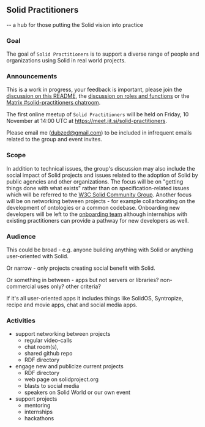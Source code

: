 ## Solid Practitioners

-- a hub for those putting the Solid vision into practice

### Goal

The goal of `Solid Practitioners` is to support a diverse range of people and organizations using Solid in real world projects. 

### Announcements

This is a work in progress, your feedback is important, please join the [discussion on this README](https://github.com/solid-contrib/practitioners/discussions/1), the [discussion on roles and functions](https://github.com/solid-contrib/practitioners/discussions/2) or the [Matrix #solid-practitioners chatroom](https://matrix.to/#/#solid-practitioners:matrix.org).

The first online meetup of `Solid Practitioners` will be held on Friday, 10 November at 14:00 UTC at https://meet.jit.si/solid-practitioners.

Please email me (dubzed@gmail.com) to be included in infrequent emails related to the group and event invites.

### Scope

In addition to technical issues, the group's discussion may also include the social impact of Solid projects and issues related to the adoption of Solid by public agencies and other organizations.  The focus will be on "getting things done with what exists" rather than on specification-related issues which will be referred to the [W3C Solid Community Group](https://www.w3.org/community/solid/). Another focus will be on networking between projects - for example collarborating on the development of ontologies or a common codebase.  Onboarding new developers will be left to the [onboarding team](https://github.com/solid-contrib/getting-started) although internships with existing practitioners can provide a pathway for new developers as well.

### Audience

This could be broad - e.g. anyone building anything with Solid or anything user-oriented with Solid.

Or narrow - only projects creating social benefit with Solid.

Or something in between - apps but not servers or libraries? non-commercial uses only? other criteria?

If it's all user-oriented apps it includes things like SolidOS, Syntropize, recipe and movie apps, chat and social media apps. 

### Activities

* support networking between projects
    * regular video-calls
    * chat room(s),  
    * shared github repo
    * RDF directory
* engage new and publicize current projects
    * RDF directory
    * web page on solidproject.org
    * blasts to social media
    * speakers on Solid World or our own event
* support projects
    * mentoring
    * internships
    * hackathons

